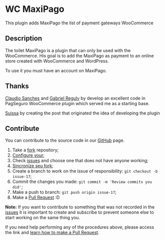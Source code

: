 # WC MaxiPago #

This plugin adds MaxiPago the list of payment gateways WooCommerce

## Description ##

The toilet MaxiPago is a plugin that can only be used with the WooCommerce. His goal is to add the MaxiPago as payment to an online store created with WooCommerce and WordPress.

To use it you must have an account on MaxiPago.

## Thanks ##

[Claudio Sanches](https://profiles.wordpress.org/claudiosanches/) and [Gabriel Reguly](https://profiles.wordpress.org/gabriel-reguly/) by develop an excellent code in PagSeguro WooCommerce plugin which served me as a starting base.

[Suissa](https://www.facebook.com/suissa?fref=nf) by creating the post that originated the idea of developing the plugin

## Contribute ##

You can contribute to the source code in our [GitHub](https://github.com/leobaiano/WC-MaxiPago) page.

1. Take a [fork](https://help.github.com/articles/fork-a-repo/) repository;
3. [Configure your](https://help.github.com/articles/configuring-a-remote-for-a-fork/);
2. Check [issues](https://github.com/leobaiano/WC-MaxiPago/issues) and choose one that does not have anyone working;
4. [Sincronize seu fork](https://help.github.com/articles/syncing-a-fork/);
2. Create a branch to work on the issue of responsibility: `git checkout -b issue-17`;
3. Commit the changes you made: `git commit -m 'Review commits you did'`;
4. Make a push to branch: `git push origin issue-17`;
5. Make a [Pull Request](https://help.github.com/articles/using-pull-requests/) :D

**Note:** If you want to contribute to something that was not recorded in the [issues](https://github.com/leobaiano/WC-MaxiPago/issues) it is important to create and subscribe to prevent someone else to start working on the same thing you.

If you need help performing any of the procedures above, please access the link and [learn how to make a Pull Request](https://help.github.com/articles/creating-a-pull-request/).

